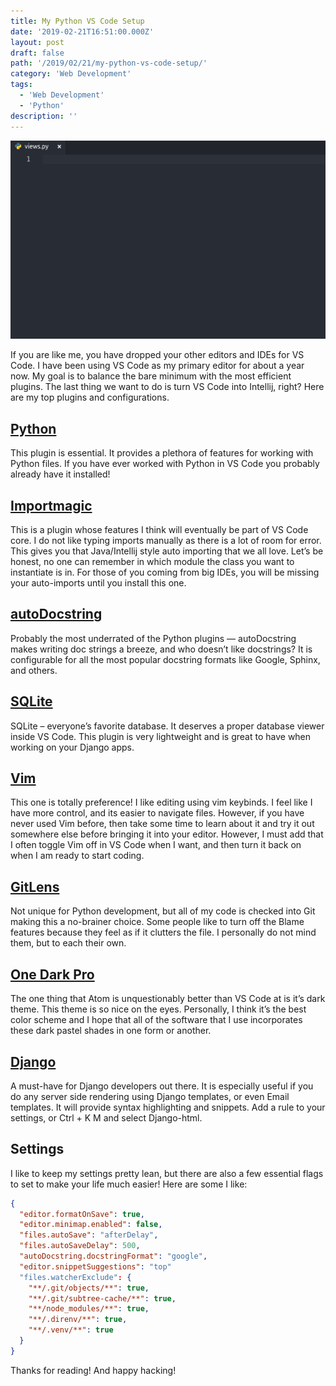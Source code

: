 ```yaml
---
title: My Python VS Code Setup
date: '2019-02-21T16:51:00.000Z'
layout: post
draft: false
path: '/2019/02/21/my-python-vs-code-setup/'
category: 'Web Development'
tags:
  - 'Web Development'
  - 'Python'
description: ''
---
```


![VS Code Demo](./vs_code_demo.gif)

If you are like me, you have dropped your other editors and IDEs for VS Code. I have been using VS Code as my primary editor for about a year now. My goal is to balance the bare minimum with the most efficient plugins. The last thing we want to do is turn VS Code into Intellij, right? Here are my top plugins and configurations.

## [Python](https://marketplace.visualstudio.com/items?itemName=ms-python.python)

This plugin is essential. It provides a plethora of features for working with Python files. If you have ever worked with Python in VS Code you probably already have it installed!

## [Importmagic](https://marketplace.visualstudio.com/items?itemName=brainfit.vscode-importmagic)

This is a plugin whose features I think will eventually be part of VS Code core. I do not like typing imports manually as there is a lot of room for error. This gives you that Java/Intellij style auto importing that we all love. Let’s be honest, no one can remember in which module the class you want to instantiate is in. For those of you coming from big IDEs, you will be missing your auto-imports until you install this one.

## [autoDocstring](https://marketplace.visualstudio.com/items?itemName=njpwerner.autodocstring)

Probably the most underrated of the Python plugins — autoDocstring makes writing doc strings a breeze, and who doesn’t like docstrings? It is configurable for all the most popular docstring formats like Google, Sphinx, and others.

## [SQLite](https://marketplace.visualstudio.com/items?itemName=alexcvzz.vscode-sqlite)

SQLite – everyone’s favorite database. It deserves a proper database viewer inside VS Code. This plugin is very lightweight and is great to have when working on your Django apps.

## [Vim](https://marketplace.visualstudio.com/items?itemName=vscodevim.vim)

This one is totally preference! I like editing using vim keybinds. I feel like I have more control, and its easier to navigate files. However, if you have never used Vim before, then take some time to learn about it and try it out somewhere else before bringing it into your editor. However, I must add that I often toggle Vim off in VS Code when I want, and then turn it back on when I am ready to start coding.

## [GitLens](https://marketplace.visualstudio.com/items?itemName=eamodio.gitlens)

Not unique for Python development, but all of my code is checked into Git making this a no-brainer choice. Some people like to turn off the Blame features because they feel as if it clutters the file. I personally do not mind them, but to each their own.

## [One Dark Pro](https://marketplace.visualstudio.com/items?itemName=zhuangtongfa.Material-theme)

The one thing that Atom is unquestionably better than VS Code at is it’s dark theme. This theme is so nice on the eyes. Personally, I think it’s the best color scheme and I hope that all of the software that I use incorporates these dark pastel shades in one form or another.

## [Django](https://marketplace.visualstudio.com/items?itemName=batisteo.vscode-django)

A must-have for Django developers out there. It is especially useful if you do any server side rendering using Django templates, or even Email templates. It will provide syntax highlighting and snippets. Add a rule to your settings, or Ctrl + K M and select Django-html.

## Settings

I like to keep my settings pretty lean, but there are also a few essential flags to set to make your life much easier! Here are some I like:

```json
{
  "editor.formatOnSave": true,
  "editor.minimap.enabled": false,
  "files.autoSave": "afterDelay",
  "files.autoSaveDelay": 500,
  "autoDocstring.docstringFormat": "google",
  "editor.snippetSuggestions": "top"
  "files.watcherExclude": {
    "**/.git/objects/**": true,
    "**/.git/subtree-cache/**": true,
    "**/node_modules/**": true,
    "**/.direnv/**": true,
    "**/.venv/**": true
  }
}
```

Thanks for reading! And happy hacking!
